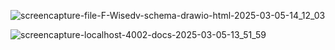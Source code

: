 

![screencapture-file-F-Wisedv-schema-drawio-html-2025-03-05-14_12_03](https://github.com/user-attachments/assets/78da05ab-dad3-46e7-873d-1177818c0b02)

![screencapture-localhost-4002-docs-2025-03-05-13_51_59](https://github.com/user-attachments/assets/5112efd1-05f5-4d2d-9316-8ec369bc4e32)

